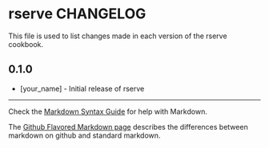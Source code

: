 rserve CHANGELOG
================

This file is used to list changes made in each version of the rserve cookbook.

0.1.0
-----
- [your_name] - Initial release of rserve

- - -
Check the [Markdown Syntax Guide](http://daringfireball.net/projects/markdown/syntax) for help with Markdown.

The [Github Flavored Markdown page](http://github.github.com/github-flavored-markdown/) describes the differences between markdown on github and standard markdown.
